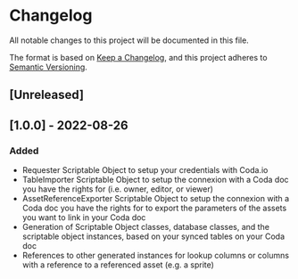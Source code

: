 # Changelog
All notable changes to this project will be documented in this file.

The format is based on [Keep a Changelog](https://keepachangelog.com/en/1.0.0/),
and this project adheres to [Semantic Versioning](https://semver.org/spec/v2.0.0.html).

## [Unreleased]


## [1.0.0] - 2022-08-26
### Added
- Requester Scriptable Object to setup your credentials with Coda.io
- TableImporter Scriptable Object to setup the connexion with a Coda doc you have the rights for (i.e. owner, editor, or viewer)
- AssetReferenceExporter Scriptable Object to setup the connexion with a Coda doc you have the rights for to export the parameters of the assets you want to link in your Coda doc
- Generation of Scriptable Object classes, database classes, and the scriptable object instances, based on your synced tables on your Coda doc
- References to other generated instances for lookup columns or columns with a reference to a referenced asset (e.g. a sprite)
